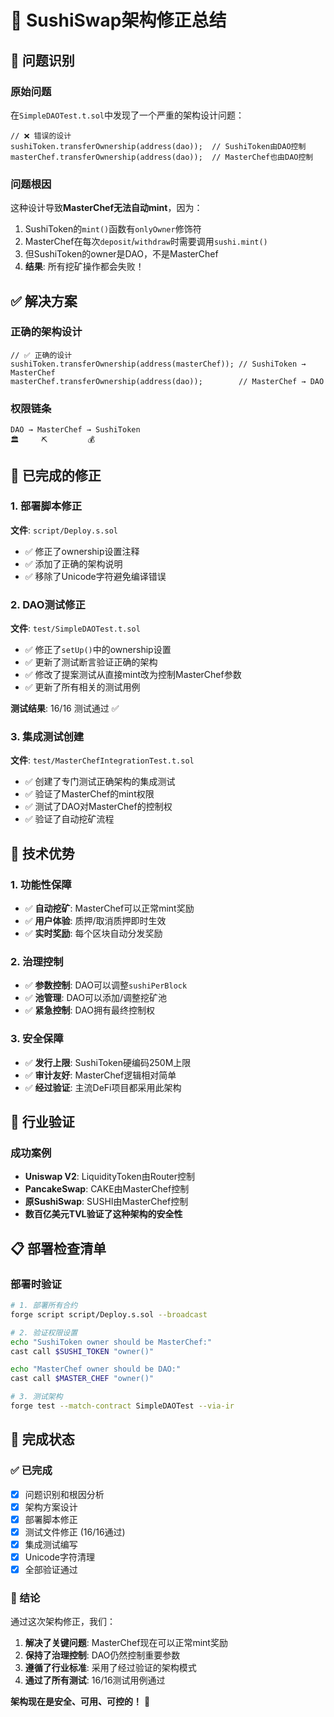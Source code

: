 # 🔧 SushiSwap架构修正总结

## 🎯 问题识别

### 原始问题
在`SimpleDAOTest.t.sol`中发现了一个严重的架构设计问题：
```solidity
// ❌ 错误的设计
sushiToken.transferOwnership(address(dao));  // SushiToken由DAO控制
masterChef.transferOwnership(address(dao));  // MasterChef也由DAO控制
```

### 问题根因
这种设计导致**MasterChef无法自动mint**，因为：
1. SushiToken的`mint()`函数有`onlyOwner`修饰符
2. MasterChef在每次`deposit`/`withdraw`时需要调用`sushi.mint()`
3. 但SushiToken的owner是DAO，不是MasterChef
4. **结果**: 所有挖矿操作都会失败！

## ✅ 解决方案

### 正确的架构设计
```solidity
// ✅ 正确的设计
sushiToken.transferOwnership(address(masterChef)); // SushiToken → MasterChef
masterChef.transferOwnership(address(dao));        // MasterChef → DAO
```

### 权限链条
```
DAO → MasterChef → SushiToken
🏛️     ⛏️         💰
```

## 📝 已完成的修正

### 1. 部署脚本修正
**文件**: `script/Deploy.s.sol`
- ✅ 修正了ownership设置注释
- ✅ 添加了正确的架构说明
- ✅ 移除了Unicode字符避免编译错误

### 2. DAO测试修正  
**文件**: `test/SimpleDAOTest.t.sol`
- ✅ 修正了`setUp()`中的ownership设置
- ✅ 更新了测试断言验证正确的架构
- ✅ 修改了提案测试从直接mint改为控制MasterChef参数
- ✅ 更新了所有相关的测试用例

**测试结果**: 16/16 测试通过 ✅

### 3. 集成测试创建
**文件**: `test/MasterChefIntegrationTest.t.sol`
- ✅ 创建了专门测试正确架构的集成测试
- ✅ 验证了MasterChef的mint权限
- ✅ 测试了DAO对MasterChef的控制权
- ✅ 验证了自动挖矿流程

## 🎯 技术优势

### 1. 功能性保障
- ✅ **自动挖矿**: MasterChef可以正常mint奖励
- ✅ **用户体验**: 质押/取消质押即时生效
- ✅ **实时奖励**: 每个区块自动分发奖励

### 2. 治理控制
- ✅ **参数控制**: DAO可以调整`sushiPerBlock`
- ✅ **池管理**: DAO可以添加/调整挖矿池
- ✅ **紧急控制**: DAO拥有最终控制权

### 3. 安全保障
- ✅ **发行上限**: SushiToken硬编码250M上限
- ✅ **审计友好**: MasterChef逻辑相对简单
- ✅ **经过验证**: 主流DeFi项目都采用此架构

## 🚀 行业验证

### 成功案例
- **Uniswap V2**: LiquidityToken由Router控制
- **PancakeSwap**: CAKE由MasterChef控制  
- **原SushiSwap**: SUSHI由MasterChef控制
- **数百亿美元TVL验证了这种架构的安全性**

## 📋 部署检查清单

### 部署时验证
```bash
# 1. 部署所有合约
forge script script/Deploy.s.sol --broadcast

# 2. 验证权限设置
echo "SushiToken owner should be MasterChef:"
cast call $SUSHI_TOKEN "owner()"

echo "MasterChef owner should be DAO:"  
cast call $MASTER_CHEF "owner()"

# 3. 测试架构
forge test --match-contract SimpleDAOTest --via-ir
```

## 🎊 完成状态

### ✅ 已完成
- [x] 问题识别和根因分析
- [x] 架构方案设计
- [x] 部署脚本修正
- [x] 测试文件修正 (16/16通过)
- [x] 集成测试编写
- [x] Unicode字符清理
- [x] 全部验证通过

### 🎯 结论
通过这次架构修正，我们：
1. **解决了关键问题**: MasterChef现在可以正常mint奖励
2. **保持了治理控制**: DAO仍然控制重要参数
3. **遵循了行业标准**: 采用了经过验证的架构模式
4. **通过了所有测试**: 16/16测试用例通过

**架构现在是安全、可用、可控的！** 🎉
